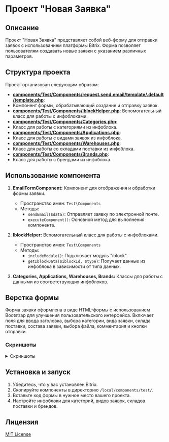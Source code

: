 # Проект "Новая Заявка"

## Описание

Проект "Новая Заявка" представляет собой веб-форму для отправки заявок с использованием платформы Bitrix. Форма позволяет пользователям создавать новые заявки с указанием различных параметров.

## Структура проекта

Проект организован следующим образом:

- [**components/Test/Components/request.send.email/template/.default/template.php**](https://github.com/randomu3/bitrix-test-task/blob/main/local/components/test/request.send.mail/templates/.default/template.php): 
- Компонент формы, обрабатывающий создание и отправку заявок.
- [**components/Test/Components/IblockHelper.php**](https://github.com/randomu3/bitrix-test-task/blob/main/local/components/test/request.send.mail/classes/IblockHelper.php): Вспомогательный класс для работы с инфоблоками.
- [**components/Test/Components/Categories.php**](https://github.com/randomu3/bitrix-test-task/blob/main/local/components/test/request.send.mail/classes/Categories.php): 
- Класс для работы с категориями из инфоблока.
- [**components/Test/Components/Applications.php**](https://github.com/randomu3/bitrix-test-task/blob/main/local/components/test/request.send.mail/classes/Applications.php): 
- Класс для работы с видами заявок из инфоблока.
- [**components/Test/Components/Warehouses.php**](https://github.com/randomu3/bitrix-test-task/blob/main/local/components/test/request.send.mail/classes/Warehouses.php): 
- Класс для работы со складами поставки из инфоблока.
- [**components/Test/Components/Brands.php**](https://github.com/randomu3/bitrix-test-task/blob/main/local/components/test/request.send.mail/classes/Brands.php): 
- Класс для работы с брендами из инфоблока.

## Использование компонента

1. **EmailFormComponent:** Компонент для отображения и обработки формы заявки.
   - Пространство имен: `Test\Components`
   - Методы:
      - `sendEmail($data)`: Отправляет заявку по электронной почте.
      - `executeComponent()`: Основной метод для выполнения компонента.

2. **IblockHelper:** Вспомогательный класс для работы с инфоблоками.
   - Пространство имен: `Test\Components`
   - Методы:
      - `includeModule()`: Подключает модуль "iblock".
      - `getIblockData($iblockId, $type)`: Получает данные из инфоблока в зависимости от типа данных.

3. **Categories, Applications, Warehouses, Brands:** Классы для работы с данными из соответствующих инфоблоков.

## Верстка формы

Форма заявки оформлена в виде HTML-формы с использованием Bootstrap для улучшения пользовательского интерфейса. Включает поля для ввода заголовка, выбора категории, вида заявки, склада поставки, состава заявки, выбора файла, комментария и кнопки отправки.

### Скриншоты
<details>
  <summary>Скриншоты</summary>
  
![Форма заявки - Desktop](https://i.imgur.com/biju8By.png)

![Форма заявки - Mobile](https://i.imgur.com/XRt2ktv.png)
</details>

## Установка и запуск

1. Убедитесь, что у вас установлен Bitrix.
2. Скопируйте компоненты в директорию `/local/components/test/`.
3. Вставьте код формы в нужное место вашего проекта.
4. Настройте инфоблоки для категорий, видов заявок, складов поставки и брендов.

## Лицензия

[MIT License](LICENSE)
